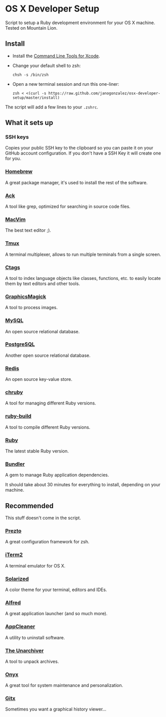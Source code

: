 # OS X Developer Setup
Script to setup a Ruby development environment for your OS X machine.
Tested on Mountain Lion. 

## Install
* Install the [Command Line Tools for Xcode](
  https://developer.apple.com/xcode/downloads/).
* Change your default shell to zsh:

  ```
  chsh -s /bin/zsh
  ```
* Open a new terminal session and run this one-liner:

  ```
  zsh < <(curl -s https://raw.github.com/janogonzalez/osx-developer-setup/master/install)
  ```

The script will add a few lines to your `.zshrc`.

## What it sets up
### SSH keys
Copies your public SSH key to the clipboard so you can paste it on your GitHub
account configuration. If you don't have a SSH Key it will create one for you.

### [Homebrew](http://mxcl.github.com/homebrew/)
A great package manager, it's used to install the rest of the software.

### [Ack](http://betterthangrep.com/)
A tool like grep, optimized for searching in source code files.

### [MacVim](http://code.google.com/p/macvim/)
The best text editor ;).

### [Tmux](http://tmux.sourceforge.net/)
A terminal multiplexer, allows to run multiple terminals from a single screen.

### [Ctags](http://ctags.sourceforge.net/)
A tool to index language objects like classes, functions, etc. to easily
locate them by text editors and other tools.

### [GraphicsMagick](http://www.graphicsmagick.org/)
A tool to process images.

### [MySQL](http://www.mysql.com/)
An open source relational database.

### [PostgreSQL](http://www.postgresql.org/)
Another open source relational database.

### [Redis](http://redis.io/)
An open source key-value store.

### [chruby](https://github.com/postmodern/chruby)
A tool for managing different Ruby versions.

### [ruby-build](https://github.com/sstephenson/ruby-build)
A tool to compile different Ruby versions.

### [Ruby](http://www.ruby-lang.org/)
The latest stable Ruby version.

### [Bundler](http://gembundler.com/)
A gem to manage Ruby application dependencies.

It should take about 30 minutes for everything to install, depending on your
machine.

## Recommended
This stuff doesn't come in the script.

### [Prezto](https://github.com/sorin-ionescu/prezto)
A great configuration framework for zsh.

### [iTerm2](http://www.iterm2.com/)
A terminal emulator for OS X.

### [Solarized](http://ethanschoonover.com/solarized)
A color theme for your terminal, editors and IDEs.

### [Alfred](http://www.alfredapp.com/)
A great application launcher (and so much more).

### [AppCleaner](http://www.freemacsoft.net/appcleaner/)
A utility to uninstall software.

### [The Unarchiver](http://wakaba.c3.cx/s/apps/unarchiver.html)
A tool to unpack archives.

### [Onyx](http://www.titanium.free.fr/download.php)
A great tool for system maintenance and personalization.

### [Gitx](http://gitx.frim.nl/)
Sometimes you want a graphical history viewer...
